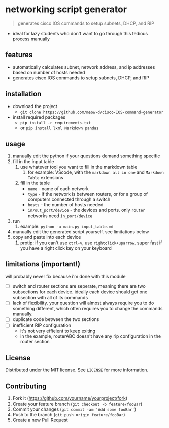 # networking script generator
>generates cisco IOS commands to setup subnets, DHCP, and RIP

- ideal for lazy students who don't want to go through this tedious process manually

## features
- automatically calculates subnet, network address, and ip addresses based on number of hosts needed
- generates cisco IOS commands to setup subnets, DHCP, and RIP

## installation
- download the project
  - `git clone https://github.com/meow-d/cisco-IOS-command-generator`
- install required packages
  - `pip install -r requirements.txt`
  - or `pip install lxml Markdown pandas`

## usage
1. manually edit the python if your questions demand something specific
2. fill in the input table
   1. use whatever tool you want to fill in the markdown table
      1. for example: VScode, with the `markdown all in one` and `Markdown Table` extensions
   2. fill in the table
      - `name` - name of each network
      - `type` - if the network is between routers, or for a group of computers connected through a switch
      - `hosts` - the number of hosts needed
      - `in/out_port/device` - the devices and ports. only `router` networks need `in_port/device`
3. run
   1. example: `python -u main.py input_table.md`
4. manually edit the generated script yourself. see limitations below
5. copy and paste into each device
   1. protip: if you can't use `ctrl-v`, use `rightclick+uparrow`. super fast if you have a right click key on your keyboard

## limitations (important!)
will probably never fix because i'm done with this module
- [ ] switch and router sections are seperate, meaning there are two subsections for each device. ideally each device should get one subsection with all of its commands
- [ ] lack of flexibility. your question will almost always require you to do something different, which often requires you to change the commands manually.
- [ ] duplicate code between the two sections
- [ ] inefficient RIP configuration
  - it's not very effieient to keep exiting
  - in the example, routerABC doesn't have any rip configuration in the router section

## License
Distributed under the MIT license. See ``LICENSE`` for more information.

## Contributing
1. Fork it (<https://github.com/yourname/yourproject/fork>)
2. Create your feature branch (`git checkout -b feature/fooBar`)
3. Commit your changes (`git commit -am 'Add some fooBar'`)
4. Push to the branch (`git push origin feature/fooBar`)
5. Create a new Pull Request

